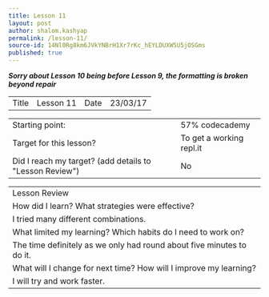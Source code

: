 ```yaml
---
title: Lesson 11
layout: post
author: shalom.kashyap
permalink: /lesson-11/
source-id: 14Nl0Rg8km6JVkYNBrH1Xr7rKc_hEYLDUXW5U5jOSGms
published: true
---
```

**_Sorry about Lesson 10 being before Lesson 9, the formatting is broken beyond repair_**

<table>
  <tr>
    <td>Title</td>
    <td>Lesson 11</td>
    <td>Date</td>
    <td>23/03/17</td>
  </tr>
</table>


<table>
  <tr>
    <td>Starting point:</td>
    <td>57% codecademy</td>
  </tr>
  <tr>
    <td>Target for this lesson?</td>
    <td>To get a working repl.it</td>
  </tr>
  <tr>
    <td>Did I reach my target? 
(add details to "Lesson Review")</td>
    <td>No</td>
  </tr>
</table>


<table>
  <tr>
    <td>Lesson Review</td>
  </tr>
  <tr>
    <td>How did I learn? What strategies were effective? </td>
  </tr>
  <tr>
    <td>I tried many different combinations.</td>
  </tr>
  <tr>
    <td>What limited my learning? Which habits do I need to work on? </td>
  </tr>
  <tr>
    <td>The time definitely as we only had round about five minutes to do it.</td>
  </tr>
  <tr>
    <td>What will I change for next time? How will I improve my learning?</td>
  </tr>
  <tr>
    <td>I will try and work faster.</td>
  </tr>
</table>


   

